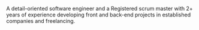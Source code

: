 A detail-oriented software engineer and a Registered scrum master with 2+ years of experience developing front and back-end projects in established companies and freelancing. 
